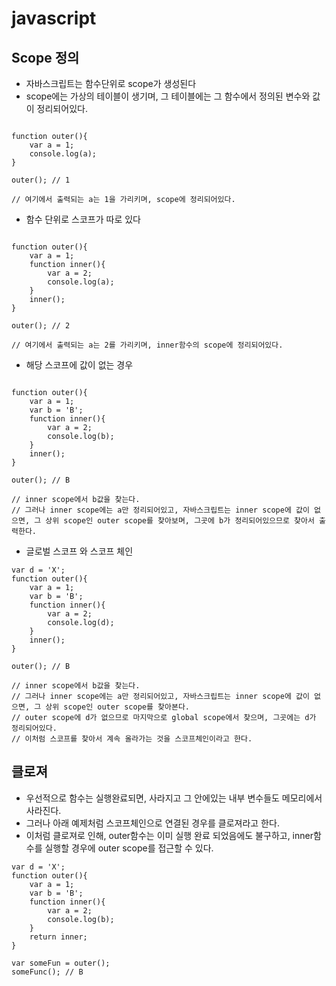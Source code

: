 # javascript

## Scope 정의
- 자바스크립트는 함수단위로 scope가 생성된다
- scope에는 가상의 테이블이 생기며, 그 테이블에는 그 함수에서 정의된 변수와 값이 정리되어있다.
```

function outer(){
    var a = 1;
    console.log(a);
}

outer(); // 1

// 여기에서 출력되는 a는 1을 가리키며, scope에 정리되어있다.
```

- 함수 단위로 스코프가 따로 있다
```

function outer(){
    var a = 1;
    function inner(){
        var a = 2;
        console.log(a);
    }
    inner();
}

outer(); // 2

// 여기에서 출력되는 a는 2를 가리키며, inner함수의 scope에 정리되어있다.
```

- 해당 스코프에 값이 없는 경우
```

function outer(){
    var a = 1;
    var b = 'B';
    function inner(){
        var a = 2;
        console.log(b);
    }
    inner();
}

outer(); // B

// inner scope에서 b값을 찾는다.
// 그러나 inner scope에는 a만 정리되어있고, 자바스크립트는 inner scope에 값이 없으면, 그 상위 scope인 outer scope를 찾아보며, 그곳에 b가 정리되어있으므로 찾아서 출력한다.
```

- 글로벌 스코프 와 스코프 체인

```
var d = 'X';
function outer(){
    var a = 1;
    var b = 'B';
    function inner(){
        var a = 2;
        console.log(d);
    }
    inner();
}

outer(); // B

// inner scope에서 b값을 찾는다.
// 그러나 inner scope에는 a만 정리되어있고, 자바스크립트는 inner scope에 값이 없으면, 그 상위 scope인 outer scope를 찾아본다.
// outer scope에 d가 없으므로 마지막으로 global scope에서 찾으며, 그곳에는 d가 정리되어있다.
// 이처럼 스코프를 찾아서 계속 올라가는 것을 스코프체인이라고 한다.
```

## 클로져
- 우선적으로 함수는 실행완료되면, 사라지고 그 안에있는 내부 변수들도 메모리에서 사라진다.
- 그러나 아래 예제처럼 스코프체인으로 연결된 경우를 클로져라고 한다.
- 이처럼 클로져로 인해, outer함수는 이미 실행 완료 되었음에도 불구하고, inner함수를 실행할 경우에 outer scope를 접근할 수 있다.

```
var d = 'X';
function outer(){
    var a = 1;
    var b = 'B';
    function inner(){
        var a = 2;
        console.log(b);
    }
    return inner;
}

var someFun = outer();
someFunc(); // B
```